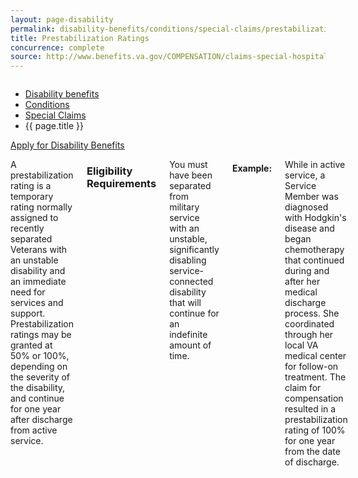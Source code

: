```yaml
---
layout: page-disability
permalink: disability-benefits/conditions/special-claims/prestabilization/index.html
title: Prestabilization Ratings
concurrence: complete
source: http://www.benefits.va.gov/COMPENSATION/claims-special-hospital_treatment.asp
---
```


<div class="splash" markdown="0">
<div class="row" markdown="0">
<div class="small-12 columns" markdown="0">

<ul class="breadcrumbs" role="menubar" aria-label="Primary">
<li class="parent"><a href="{{ site.url }}/disability-benefits/">Disability benefits</a></li>
<li class="parent"><a href="{{ site.url }}/disability-benefits/conditions/">Conditions</a></li>
<li class="parent"><a href="{{ site.url }}/disability-benefits/conditions/special-claims/">Special Claims</a></li>
<li class="active">{{ page.title }}</li>
</ul>

</div>
</div>
</div>

<div class="main" role="main" markdown="0">

<div class="action-bar">
  <div class="row">
    <div class="small-12 columns">
      <a class="button small start" href="{{ site.url}}/disability-benefits/get/">Apply for Disability Benefits</a>
    </div>
  </div>  
</div>

<div class="section one" markdown="0">
<div class="primary" markdown="0">
<div class="row" markdown="0">
<div class="small-12 columns" markdown="1">

A prestabilization rating is a temporary rating normally assigned to recently separated Veterans with an unstable disability and an immediate need for services and support. Prestabilization ratings may be granted at 50% or 100%, depending on the severity of the disability, and continue for one year after discharge from active service.

### Eligibility Requirements
You must have been separated from military service with an unstable, significantly disabling service-connected disability that will continue for an indefinite amount of time.

#### Example:
While in active service, a Service Member was diagnosed with Hodgkin's disease and began chemotherapy that continued during and after her medical discharge process. She coordinated through her local VA medical center for follow-on treatment. The claim for compensation resulted in a prestabilization rating of 100% for one year from the date of discharge.


</div>


</div>
</div>
</div>
</div>

</div>
